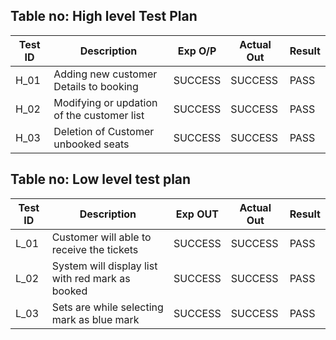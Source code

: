 ## Table no: High level Test Plan

| **Test ID** | **Description**                                              | **Exp O/P** | **Actual Out** |    **Result**    |    
|-------------|--------------------------------------------------------------|-------------|----------------|------------------|
|  H_01       |           Adding new customer Details to booking             |    SUCCESS  |   SUCCESS      |       PASS       |
|  H_02       |       Modifying or updation of the customer list             |    SUCCESS  |   SUCCESS      |       PASS       |
|  H_03       |          Deletion of Customer unbooked seats                 |    SUCCESS  |   SUCCESS      |       PASS       |

## Table no: Low level test plan

| **Test ID** | **Description**                                              |**Exp OUT** | **Actual Out** |     **Result**   |    
|-------------|--------------------------------------------------------------|------------|----------------|------------------|
|  L_01       |       Customer will able to receive the tickets              |    SUCCESS |    SUCCESS     |        PASS      |
|  L_02       |     System will display list with red mark as booked      	 |    SUCCESS |    SUCCESS     |        PASS      |
|  L_03       |       Sets are while selecting mark as blue mark             |    SUCCESS |    SUCCESS     |        PASS      |

